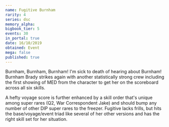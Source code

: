 ```yaml
---
name: Fugitive Burnham
rarity: 4
series: dsc
memory_alpha:
bigbook_tier: 5
events: 30
in_portal: true
date: 16/10/2019
obtained: Event
mega: false
published: true
---
```


Burnham, Burnham, Burnham! I'm sick to death of hearing about Burnham! Burnham Brady strikes again with another statistically strong crew including the first showing of MED from the character to get her on the scoreboard across all six skills.

A hefty voyage score is further enhanced by a skill order that's unique among super rares (Q2, War Correspondent Jake) and should bump any number of other DIP super rares to the freezer. Fugitive lacks frills, but hits the base/voyage/event triad like several of her other versions and has the right skill set for her situation.

